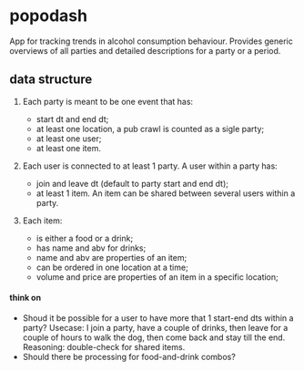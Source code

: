 # popodash
App for tracking trends in alcohol consumption behaviour. Provides generic overviews of all parties and detailed descriptions for a party or a period. 

## data structure
1. Each party is meant to be one event that has:
    - start dt and end dt;
    - at least one location, a pub crawl is counted as a sigle party;
    - at least one user;
    - at least one item.

2. Each user is connected to at least 1 party. A user within a party has:
    - join and leave dt (default to party start and end dt);
    - at least 1 item. An item can be shared between several users within a party.

3. Each item:
    - is either a food or a drink;
    - has name and abv for drinks;
    - name and abv are properties of an item;
    - can be ordered in one location at a time;
    - volume and price are properties of an item in a specific location;

#### think on
- Shoud it be possible for a user to have more that 1 start-end dts within a party? Usecase: I join a party, have a couple of drinks, then leave for a couple of hours to walk the dog, then come back and stay till the end. Reasoning: double-check for shared items. 
- Should there be processing for food-and-drink combos? 